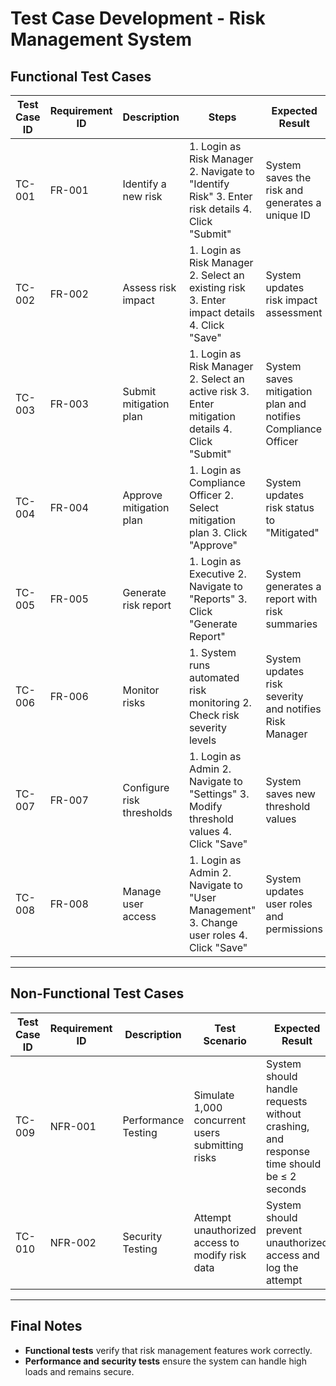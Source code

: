 # **Test Case Development - Risk Management System**

## **Functional Test Cases**

| **Test Case ID** | **Requirement ID** | **Description** | **Steps** | **Expected Result** | **Actual Result** | **Status (Pass/Fail)** |
|-----------------|-----------------|----------------|-----------|------------------|----------------|------------------|
| TC-001 | FR-001 | Identify a new risk | 1. Login as Risk Manager  2. Navigate to "Identify Risk" 3. Enter risk details 4. Click "Submit" | System saves the risk and generates a unique ID | | |
| TC-002 | FR-002 | Assess risk impact | 1. Login as Risk Manager 2. Select an existing risk 3. Enter impact details 4. Click "Save" | System updates risk impact assessment | | |
| TC-003 | FR-003 | Submit mitigation plan | 1. Login as Risk Manager 2. Select an active risk 3. Enter mitigation details 4. Click "Submit" | System saves mitigation plan and notifies Compliance Officer | | |
| TC-004 | FR-004 | Approve mitigation plan | 1. Login as Compliance Officer 2. Select mitigation plan 3. Click "Approve" | System updates risk status to "Mitigated" | | |
| TC-005 | FR-005 | Generate risk report | 1. Login as Executive 2. Navigate to "Reports" 3. Click "Generate Report" | System generates a report with risk summaries | | |
| TC-006 | FR-006 | Monitor risks | 1. System runs automated risk monitoring 2. Check risk severity levels | System updates risk severity and notifies Risk Manager | | |
| TC-007 | FR-007 | Configure risk thresholds | 1. Login as Admin 2. Navigate to "Settings" 3. Modify threshold values 4. Click "Save" | System saves new threshold values | | |
| TC-008 | FR-008 | Manage user access | 1. Login as Admin 2. Navigate to "User Management" 3. Change user roles 4. Click "Save" | System updates user roles and permissions | | |

---

## **Non-Functional Test Cases**

| **Test Case ID** | **Requirement ID** | **Description** | **Test Scenario** | **Expected Result** | **Actual Result** | **Status (Pass/Fail)** |
|-----------------|-----------------|----------------|----------------|------------------|----------------|------------------|
| TC-009 | NFR-001 | Performance Testing | Simulate 1,000 concurrent users submitting risks | System should handle requests without crashing, and response time should be ≤ 2 seconds | | |
| TC-010 | NFR-002 | Security Testing | Attempt unauthorized access to modify risk data | System should prevent unauthorized access and log the attempt | | |

---

## **Final Notes**
- **Functional tests** verify that risk management features work correctly.
- **Performance and security tests** ensure the system can handle high loads and remains secure.  



